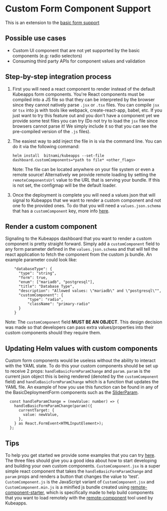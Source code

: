 # Custom Form Component Support

This is an extension to the [basic form support](https://github.com/kubeapps/kubeapps/blob/main/docs/howto/basic-form-support.md#basic-form-support)

## Possible use cases

- Custom UI component that are not yet supported by the basic components (e.g: radio selectors)
- Consuming third party APIs for component values and validation

## Step-by-step integration process

1. First you will need a react component to render instead of the default Kubeapps form components. You're React components must be compiled into a JS file so that they can be interpreted by the browser since they cannot natively parse `.jsx` or `.tsx` files. You can compile `jsx` or `tsx` into js with tools like webpack, create-react-app, babel, etc. If you just want to try this feature out and you don't have a component yet we provide some test files you can try (Do not try to load the `jsx` file since browsers cannot parse it! We simply include it so that you can see the pre-compiled version of the `.js` files).
2. The easiest way to add inject the file in is via the command line. You can do it via the following command:

   ```
   helm install  bitnami/kubeapps --set-file dashboard.customComponents=*path to file* <other_flags>
   ```

   Note: The file can be located anywhere on your file system or even a remote source!
   Alternatively we provide remote loading by setting the `remoteComponentsUrl` value to the URL that is serving your bundle. If this is not set, the configmap will be the default loader.

3. Once the deployment is complete you will need a values json that will signal to Kubeapps that we want to render a custom component and not one fo the provided ones. To do that you will need a `values.json.schema` that has a `customComponent` key, more info [here](https://github.com/kubeapps/kubeapps/blob/main/docs/howto/custom-form-component-support.md#render-a-custom-component).

## Render a custom component

Signaling to the Kubeapps dashboard that you want to render a custom component is pretty straight forward. Simply add a `customComponent` field to any form parameter defined in the `values.json.schema` and that will tell the react application to fetch the component from the custom js bundle. An example parameter could look like:

```
    "databaseType": {
      "type": "string",
      "form": true,
      "enum": ["mariadb", "postgresql"],
      "title": "Database Type",
      "description": "Allowed values: \"mariadb\" and \"postgresql\"",
      "customComponent": {
          "type": "radio",
          "className": "primary-radio"
      }
    }
```

Note: The `customComponent` field **MUST BE AN OBJECT**. This design decision was made so that developers can pass extra values/properties into their custom components should they require them.

## Updating Helm values with custom components

Custom form components would be useless without the ability to interact with the YAML state. To do this your custom components should be set up to receive 2 props: `handleBasicFormParamChange` and `param`. `param` is the current json object this is being rendered (denoted by the `customComponent` field) and `handleBasicFormParamChange` which is a function that updates the YAML file. An example of how you use this function can be found in any of the BasicDeploymentForm components such as the [SliderParam](https://github.com/kubeapps/kubeapps/blob/main/dashboard/src/components/DeploymentFormBody/BasicDeploymentForm/SliderParam.tsx#L47-L53).

```
  const handleParamChange = (newValue: number) => {
    handleBasicFormParamChange(param)({
      currentTarget: {
        value: newValue,
      },
    } as React.FormEvent<HTMLInputElement>);
  };
```

## Tips

To help you get started we provide some examples that you can try [here](https://github.com/kubeapps/kubeapps/blob/main/docs/reference/examples). The three files should give you a good idea about how to start developing and building your own custom components. `CustomComponent.jsx` is a super simple react component that takes the `handleBasicFormParamChange` and `param` props and renders a button that changes the value to 'test'. `CustomComponent.js` is the JavaScript variant of `CustomComponent.jsx` and `CustomComponent.min.js` is a minified js bundle created using [remote-component-starter](https://github.com/Paciolan/remote-component-starter), which is specifically made to help build components that you want to load remotely with the [remote-component](https://github.com/Paciolan/remote-component) tool used by Kubeapps.
